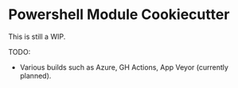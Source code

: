 # Powershell Module Cookiecutter

This is still a WIP.

TODO: 
- Various builds such as Azure, GH Actions, App Veyor (currently planned).